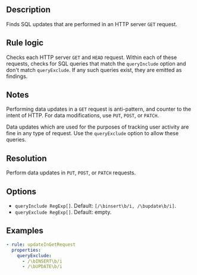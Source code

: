 ## Description

Finds SQL updates that are performed in an HTTP server `GET` request.

## Rule logic

Checks each HTTP server `GET` and `HEAD` request. Within each of these requests, checks for SQL
queries that match the `queryInclude` option and don't match `queryExclude`. If any such queries
exist, they are emitted as findings.

## Notes

Performing data updates in a `GET` request is anti-pattern, and counter to the intent of HTTP. For
data modifications, use `PUT`, `POST`, or `PATCH`.

Data updates which are used for the purposes of tracking user activity are fine in any type of
request. Use the `queryExclude` option to allow these queries.

## Resolution

Perform data updates in `PUT`, `POST`, or `PATCH` requests.

## Options

- `queryInclude RegExp[]`. Default: `[/\binsert\b/i, /\bupdate\b/i]`.
- `queryExclude RegExp[]`. Default: empty.

## Examples

```yaml
- rule: updateInGetRequest
  properties:
    queryExclude:
      - /\bINSERT\b/i
      - /\bUPDATE\b/i
```
